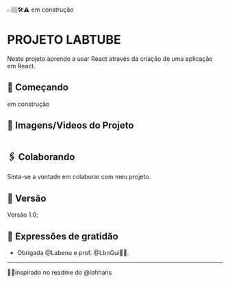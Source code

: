 👉🏽🛠⚠ em construção
<!--👉🏽🛠⚠ em contrução
✋🏽❌⛔parado
👍🏽✔🟢concluído-->
# PROJETO LABTUBE

Neste projeto aprendo a usar React através da criação de uma aplicação em React.

## 🚀 Começando

em construção

## 📸 Imagens/Videos do Projeto

<img src="">

## 🖇️ Colaborando

Sinta-se a vontade em colaborar com meu projeto.

## 📌 Versão

Versão 1.0;

## 🎁 Expressões de gratidão

* Obrigada @Labenu e prof. @LbnGui📢🤓.

---
🤝🏽inspirado no readme do @lohhans